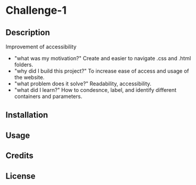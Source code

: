 # Challenge-1

## Description

Improvement of accessibility

- "what was my motivation?" Create and easier to navigate .css and .html folders.
- "why did I build this project?" To increase ease of access and usage of the website.
- "what problem does it solve?" Readability, accessibility.
- "what did I learn?" How to condesnce, label, and identify different containers and parameters. 

## Installation

## Usage

## Credits

## License 